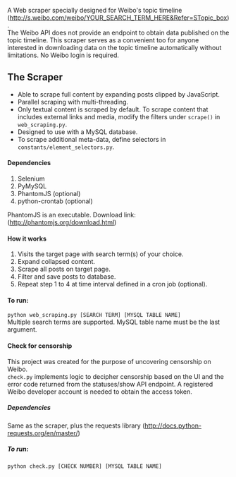 A Web scraper specially designed for Weibo's topic timeline (http://s.weibo.com/weibo/YOUR_SEARCH_TERM_HERE&Refer=STopic_box).<br />The Weibo API does not provide an endpoint to obtain data published on the topic timeline. This scraper serves as a convenient too for anyone interested in downloading data on the topic timeline automatically without limitations. No Weibo login is required. 
 ## The Scraper
* Able to scrape full content by expanding posts clipped by JavaScript.
* Parallel scraping with multi-threading.
* Only textual content is scraped by default. To scrape content that includes external links and media, modify the filters under `scrape()` in `web_scraping.py`.
* Designed to use with a MySQL database.
* To scrape additional meta-data, define selectors in `constants/element_selectors.py`.
#### Dependencies
1. Selenium
2. PyMySQL
3. PhantomJS (optional)
4. python-crontab (optional) 

PhantomJS is an executable. Download link: (http://phantomjs.org/download.html)
 #### How it works
1. Visits the target page with search term(s) of your choice.
2. Expand collapsed content.
3. Scrape all posts on target page.
4. Filter and save posts to database.
5. Repeat step 1 to 4 at time interval defined in a cron job (optional).
 #### To run:
`python web_scraping.py [SEARCH TERM] [MYSQL TABLE NAME]` <br />Multiple search terms are supported. MySQL table name must be the last argument.
 #### Check for censorship
 This project was created for the purpose of uncovering censorship on Weibo. <br /> `check.py` implements logic to decipher censorship based on the UI and the error code returned from the statuses/show API endpoint. A registered Weibo developer account is needed to obtain the access token. 
##### Dependencies
Same as the scraper, plus the requests library (http://docs.python-requests.org/en/master/)
##### To run:
`python check.py [CHECK NUMBER] [MYSQL TABLE NAME]`
